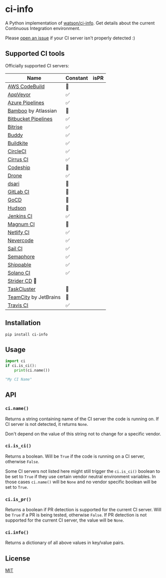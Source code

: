 # ci-info

A Python implementation of [watson/ci-info](https://github.com/watson/ci-info).
Get details about the current Continuous Integration environment.

Please [open an issue](https://github.com/mgxd/ci-info/issues/new)
if your CI server isn't properly detected :)


## Supported CI tools

Officially supported CI servers:

| Name | Constant | isPR |
|------|----------|------|
| [AWS CodeBuild](https://aws.amazon.com/codebuild/) | 🚫 |
| [AppVeyor](http://www.appveyor.com) | ✅ |
| [Azure Pipelines](https://azure.microsoft.com/en-us/services/devops/pipelines/) | ✅ |
| [Bamboo](https://www.atlassian.com/software/bamboo) by Atlassian | 🚫 |
| [Bitbucket Pipelines](https://bitbucket.org/product/features/pipelines) | ✅ |
| [Bitrise](https://www.bitrise.io/) | ✅ |
| [Buddy](https://buddy.works/) | ✅ |
| [Buildkite](https://buildkite.com) | ✅ |
| [CircleCI](http://circleci.com) | ✅ |
| [Cirrus CI](https://cirrus-ci.org) | ✅ |
| [Codeship](https://codeship.com) | 🚫 |
| [Drone](https://drone.io) | ✅ |
| [dsari](https://github.com/rfinnie/dsari) | 🚫 |
| [GitLab CI](https://about.gitlab.com/gitlab-ci/) | 🚫 |
| [GoCD](https://www.go.cd/) | 🚫 |
| [Hudson](http://hudson-ci.org) | 🚫 |
| [Jenkins CI](https://jenkins-ci.org) | ✅ |
| [Magnum CI](https://magnum-ci.com) | 🚫 |
| [Netlify CI](https://www.netlify.com/) | ✅ |
| [Nevercode](http://nevercode.io/) | ✅ |
| [Sail CI](https://sail.ci/) | ✅ |
| [Semaphore](https://semaphoreci.com) | ✅ |
| [Shippable](https://www.shippable.com/) | ✅ |
| [Solano CI](https://www.solanolabs.com/) | ✅ |
| [Strider CD](https://strider-cd.github.io/) 🚫 |
| [TaskCluster](http://docs.taskcluster.net) | 🚫 |
| [TeamCity](https://www.jetbrains.com/teamcity/) by JetBrains | 🚫 |
| [Travis CI](http://travis-ci.org) | ✅ |


## Installation

```
pip install ci-info
```

## Usage

```python
import ci
if ci.is_ci():
    print(ci.name())

"My CI Name"
```


## API

### `ci.name()`

Returns a string containing name of the CI server the code is running on.
If CI server is not detected, it returns `None`.

Don't depend on the value of this string not to change for a specific
vendor.

### `ci.is_ci()`

Returns a boolean. Will be `True` if the code is running on a CI server,
otherwise `False`.

Some CI servers not listed here might still trigger the `ci.is_ci()`
boolean to be set to `True` if they use certain vendor neutral
environment variables. In those cases `ci.name()` will be `None` and no
vendor specific boolean will be set to `True`.

### `ci.is_pr()`

Returns a boolean if PR detection is supported for the current CI server. Will
be `True` if a PR is being tested, otherwise `False`. If PR detection is
not supported for the current CI server, the value will be `None`.

### `ci.info()`

Returns a dictionary of all above values in key/value pairs.

## License

[MIT](LICENSE)
